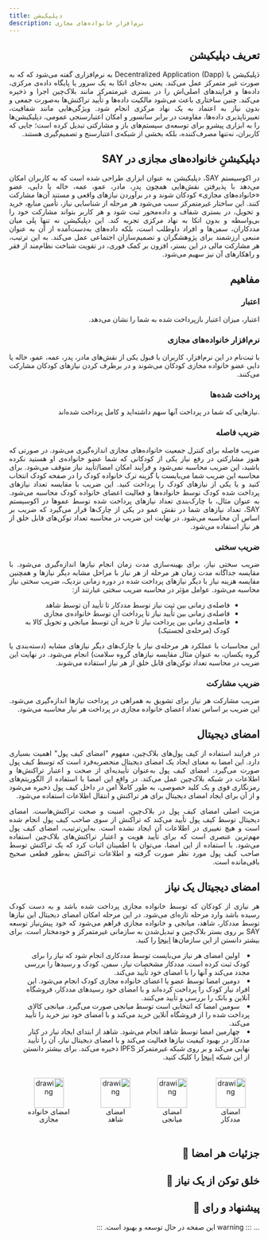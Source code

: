 ```yaml
---
title: دپلیکیشن
description: نرم‌افزار خانواده‌های مجازی
---
```


<div style="direction: rtl; text-align: justify;">

## تعریف دپلیکیشن 

دَپلیکیشن یا Decentralized Application  (Dapp) به نرم‌افزاری گفته می‌شود که که به صورت غیر متمرکز عمل می‌کند. یعنی به‌جای اتکا به یک سرور یا پایگاه داده‌ی مرکزی، داده‌ها و فرایندهای اصلی‌اش را در بستری غیرمتمرکز مانند بلاک‌چین اجرا و ذخیره می‌کند. چنین ساختاری باعث می‌شود مالکیت داده‌ها و تأیید تراکنش‌ها به‌صورت جمعی و بدون نیاز به اعتماد به یک نهاد مرکزی انجام شود. ویژگی‌هایی مانند شفافیت، تغییرناپذیری داده‌ها، مقاومت در برابر سانسور و امکان اعتبارسنجی عمومی، دپلیکیشن‌ها را به ابزاری پیشرو برای توسعه‌ی سیستم‌های باز و مشارکتی تبدیل کرده است؛ جایی که کاربران، نه‌تنها مصرف‌کننده، بلکه بخشی از شبکه‌ی اعتبارسنج و تصمیم‌گیری هستند.

## دپلیکیشنِ خانواده‌های مجازی در SAY
در اکوسیستم SAY، دپلیکیشن به عنوان ابزاری طراحی شده است که به کاربران امکان می‌دهد با پذیرفتن نقش‌هایی همچون پدر، مادر، عمو، عمه، خاله یا دایی، عضو «خانواده‌های مجازی» کودکان شوند و در برآوردن نیازهای واقعی و مستند آن‌ها مشارکت کنند. این ساختار غیرمتمرکز سبب می‌شود هر مرحله از شناسایی نیاز، تأمین منابع، خرید و تحویل، در بستری شفاف و داده‌محور ثبت شود و هر کاربر بتواند مشارکت خود را بی‌واسطه و بدون اتکا به نهاد مرکزی تجربه کند.
این دپلیکیشن نه تنها پلی میان مددکاران، سمن‌ها و افراد داوطلب است، بلکه داده‌های به‌دست‌آمده از آن به عنوان منبعی ارزشمند برای پژوهشگران و تصمیم‌سازان اجتماعی عمل می‌کند. به این ترتیب، هر مشارکت مالی در این بستر، افزون بر کمک فوری، در تقویت شناخت نظام‌مند از فقر و راهکارهای آن نیز سهیم می‌شود.



## مفاهیم

### اعتبار

اعتبار، میزان اعتبار بازپرداخت شده به شما را نشان می‌دهد.

### نرم‌افزار خانواده‌های مجازی

با ثبت‌نام در این نرم‌افزار، کاربران با قبول یکی از نقش‌های مادر، پدر، عمه، عمو، خاله یا دایی عضو خانواده‌ مجازی کودکان می‌شوند و در برطرف کردن نیازهای کودکان مشارکت می‌کنند.


### پرداخت شده‌ها

.نیازهایی که شما در پرداخت آنها سهم داشته‌اید و کامل پرداخت شده‌اند

### ضریب فاصله

ضریب فاصله برای کنترل جمعیت خانواده‌های مجازی اندازه‌گیری می‌شود. در صورتی که هنوز مشارکتی در رفع نیاز یکی از کودکانی که شما عضو خانواده‌ی او هستید نکرده باشید، این ضریب محاسبه نمی‌شود و فرآیند امکان امضا/تأیید نیاز متوقف می‌شود. برای محاسبه این ضریب شما می‌بایست یا گزینه ترک خانواده کودک را در صفحه کودک انتخاب کنید و یا یکی از نیازهای کودک را پرداخت کنید. این ضریب با مقایسه تعداد نیازهای پرداخت شده کودک توسط خانواده‌ها و فعالیت اعضای خانواده کودک محاسبه می‌شود. به عنوان مثال، با چارک‌بندی تعداد نیازهای پرداخت شده توسط عموها در اکوسیستم SAY، تعداد نیازهای شما در نقش عمو در یکی از چارک‌ها قرار می‌گیرد که ضریب بر اساس آن محاسبه می‌شود. در نهایت این ضریب در محاسبه تعداد توکن‌های قابل خلق از هر نیاز استفاده می‌شود.

### ضریب سختی

ضریب سختی نیاز، برای بهینه‌سازی مدت زمان انجام نیازها اندازه‌گیری می‌شود. با مقایسه جداگانه مدت زمان هر مرحله از هر نیاز با مراحل مشابه دیگر نیازها و همچنین مقایسه هزینه نیاز با دیگر نیازهای پرداخت شده در دوره زمانی نزدیک، ضریب سختی نیاز محاسبه می‌شود. عوامل مؤثر در محاسبه ضریب سختی عبارتند از:
<div dir="rtl" style="text-align: right; padding-right: 20px; margin-right: 0;">
  <ul>
    <li>فاصله‌ی زمانی بین ثبت نیاز توسط مددکار تا تأیید آن توسط شاهد</li>
    <li>فاصله‌ی زمانی بین تأیید نیاز تا پرداخت آن توسط خانواده‌ی مجازی</li>
    <li>فاصله‌ی زمانی بین پرداخت نیاز تا خرید آن توسط میانجی و تحویل کالا به کودک (مرحله‌ی لجستیک)</li>
  </ul>
</div>
   این محاسبات با عملکرد هر مرحله‌ی نیاز با چارک‌‌های دیگر نیازهای مشابه (دسته‌بندی یا گروه یکسان، به عنوان مثال مقایسه نیازهای گروه سلامت) انجام می‌شود. در نهایت این ضریب در محاسبه تعداد توکن‌های قابل خلق از هر نیاز استفاده می‌شوند.

### ضریب مشارکت

ضریب مشارکت هر نیاز برای تشویق به همراهی در پرداخت نیازها اندازه‌گیری می‌شود. این ضریب بر اساس تعداد اعضای خانواده مجازی در پرداخت هر نیار محاسبه می‌شود.

## امضای دیجیتال

در فرایند استفاده از کیف ‌پول‌های بلاک‌چین، مفهوم "امضای کیف‌ پول‌" اهمیت بسیاری دارد. این امضا به معنای ایجاد یک امضای دیجیتال منحصر‌به‌فرد است که توسط کیف ‌پول‌ صورت می‌گیرد. امضای کیف پول به‌عنوان تأییدیه‌ای از صحت و اعتبار تراکنش‌ها و اطلاعات در شبکه بلاک‌چین عمل می‌کند. در واقع این امضا با استفاده از الگوریتم‌های رمزنگاری قوی و یک کلید خصوصی، به طور کاملاً امن در داخل کیف پول ذخیره می‌شود و از آن برای ایجاد امضای دیجیتال برای هر  تراکنش و انتقال اطلاعات استفاده می‌شود.

مزیت اصلی امضای کیف‌ پول در بلاک‌چین، امنیت و صحت تراکنش‌هاست. امضای دیجیتال توسط کیف ‌پول‌ تأیید می‌کند که تراکنش از سوی صاحب کیف ‌پول انجام شده است و هیچ تغییری در اطلاعات آن ایجاد نشده است. به‌این‌ترتیب، امضای کیف ‌پول مهم‌ترین عنصری است که برای تأیید هویت و اعتبار تراکنش‌های بلاک‌چین استفاده می‌شود. با استفاده از این امضا، می‌توان با اطمینان اثبات کرد که یک تراکنش توسط صاحب کیف ‌پول مورد نظر صورت گرفته و اطلاعات تراکنش به‌طور قطعی صحیح باقی‌مانده است.

## امضای دیجیتال یک نیاز

هر نیازی از کودکان که توسط خانواده مجازی پرداخت شده باشد و به دست کودک رسیده باشد وارد مرحله تازه‌ای می‌شود. در این مرحله امکان امضای دیجیتال این نیازها توسط مددکار، شاهد، میانجی و خانواده مجازی فراهم می‌شود که خود پیش‌نیاز توسعه SAY بر روی بستر بلاک‌چین و تبدیل‌شدن به سازمانی غیرمتمرکز و خودمختار است. برای بیشتر دانستن از این سازمان‌ها <a href="/guide/family/blockchain.html#سازمان-خودمختار-غیرمتمرکز">اینجا</a> را کنید.

<ul style="direction: rtl; text-align: right; list-style-position: inside; padding-right: 20px; margin-right: 0;">
  <li>اولین امضای هر نیاز می‌بایست توسط مددکاری انجام شود که نیاز را برای کودک ثبت کرده است. مددکار مشخصات نیاز، سمن، کودک و رسیدها را بررسی مجدد می‌کند و آنها را با امضای خود تأیید می‌کند.</li>
  <li>دومین امضا توسط عضو یا اعضای خانواده مجازی کودک انجام می‌شود. این افراد نیاز کودک را پرداخت کرده‌اند و با امضای خود رسیدهای مددکار، فروشگاه آنلاین و بانک را بررسی و تأیید می‌کنند.</li>
  <li>سومین امضا که انتخابی است توسط میانجی صورت می‌گیرد. میانجی کالای پرداخت شده را از فروشگاه‌ آنلاین خرید می‌کند و با امضای خود نیز خرید را تأیید می‌کند.</li>
  <li>چهارمین امضا توسط شاهد انجام می‌شود. شاهد از ابتدای ایجاد نیاز در کنار مددکار در بهبود کیفیت نیاز‌ها فعالیت می‌کند و با امضای دیجیتال نیاز، آن را تأیید نهایی می‌کند و بر روی شبکه غیرمتمرکز IPFS ذخیره می‌کند. برای بیشتر دانستن از این شبکه <a href="guide/family/blockchain.html#ipfs">اینجا</a> را کلیک کنید.</li>
</ul>


<div style="display: flex; justify-content:center; flex-wrap: nowrap; ">
    <div  style="margin: 20px;  text-align: center;">
        <img src="/images/signature.svg" alt="drawing" width="60"/>
        <p style=" text-align: center;  line-height: 15px;  font-size: 14px; margin: 0">
            امضای مددکار
        </p>
    </div>
    <div  style="margin: 20px;  text-align: center;">
        <img src="/images/signature-pink.svg" alt="drawing" width="60"/>
        <p style=" text-align: center;  line-height: 15px;  font-size: 14px; margin: 0">
            امضای میانجی
        </p>
    </div>
    <div  style="margin: 20px;  text-align: center;">
        <img src="/images/signature-blue.svg" alt="drawing" width="60"/>
        <p style=" text-align: center;  line-height: 15px;  font-size: 14px; margin: 0">
            امضای شاهد
        </p>
    </div>
    <div  style="margin: 20px;  text-align: center;">
        <img src="/images/signature-gold.svg" alt="drawing" width="60"/>
        <p style=" text-align: center;  line-height: 15px;  font-size: 14px; margin: 0">
            امضای خانواده مجازی
        </p>
    </div>
</div>

## جزئیات هر امضا 🚧

<!-- ### مددکار
### شاهد
### میانجی
### خانواده مجازی  -->

## خلق توکن از یک نیاز 🚧

<!-- ### مددکار
### شاهد
### میانجی
### خانواده مجازی  -->

## پیشنهاد و رای 🚧

...
::: warning
این صفحه در حال توسعه و بهبود است.
:::

</div>

